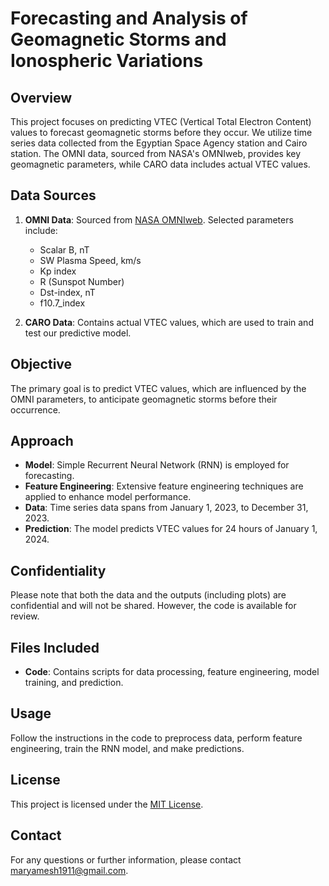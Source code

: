 # Forecasting and Analysis of Geomagnetic Storms and Ionospheric Variations

## Overview
This project focuses on predicting VTEC (Vertical Total Electron Content) values to forecast geomagnetic storms before they occur. We utilize time series data collected from the Egyptian Space Agency station and Cairo station. The OMNI data, sourced from NASA's OMNIweb, provides key geomagnetic parameters, while CARO data includes actual VTEC values.

## Data Sources
1. **OMNI Data**: Sourced from [NASA OMNIweb](https://omniweb.gsfc.nasa.gov/form/dx1.html). Selected parameters include:
   - Scalar B, nT
   - SW Plasma Speed, km/s
   - Kp index
   - R (Sunspot Number)
   - Dst-index, nT
   - f10.7_index

2. **CARO Data**: Contains actual VTEC values, which are used to train and test our predictive model.

## Objective
The primary goal is to predict VTEC values, which are influenced by the OMNI parameters, to anticipate geomagnetic storms before their occurrence.

## Approach
- **Model**: Simple Recurrent Neural Network (RNN) is employed for forecasting.
- **Feature Engineering**: Extensive feature engineering techniques are applied to enhance model performance.
- **Data**: Time series data spans from January 1, 2023, to December 31, 2023.
- **Prediction**: The model predicts VTEC values for 24 hours of January 1, 2024.

## Confidentiality
Please note that both the data and the outputs (including plots) are confidential and will not be shared. However, the code is available for review.

## Files Included
- **Code**: Contains scripts for data processing, feature engineering, model training, and prediction.


## Usage
Follow the instructions in the code to preprocess data, perform feature engineering, train the RNN model, and make predictions.

## License
This project is licensed under the [MIT License](LICENSE).

## Contact
For any questions or further information, please contact maryamesh1911@gmail.com.

